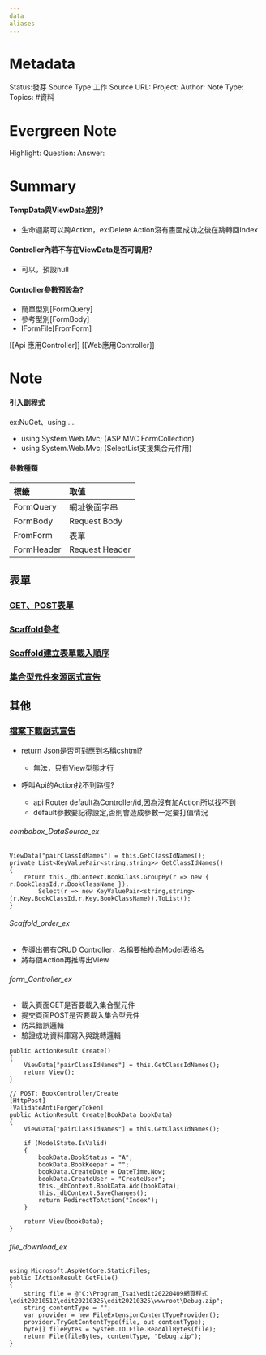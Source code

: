 ```yaml
---
data
aliases
---
```

# Metadata
Status:發芽
Source Type:工作
Source URL:
Project:
Author:
Note Type:
Topics:
#資料 

# Evergreen Note
Highlight:
Question:
Answer:
# Summary
#### TempData與ViewData差別?
  - 生命週期可以跨Action，ex:Delete Action沒有畫面成功之後在跳轉回Index 
#### Controller內若不存在ViewData是否可調用?
  - 可以，預設null 
#### Controller參數預設為?
  - 簡單型別[FormQuery]
  - 參考型別[FormBody]
  - IFormFile[FromForm] 

[[Api 應用Controller]]
[[Web應用Controller]]
# Note
#### 引入副程式
ex:NuGet、using.....
- using System.Web.Mvc; (ASP MVC FormCollection)
- using System.Web.Mvc; (SelectList支援集合元件用)

#### 參數種類
|標籤|取值|
|:--|:--|
|FormQuery|網址後面字串|
|FormBody|Request Body|
|FromForm|表單|
|FormHeader|Request Header|

## 表單
### [GET、POST表單](######form_Controller_ex)
### [Scaffold參考](https://ithelp.ithome.com.tw/articles/10243517)
### [Scaffold建立表單載入順序](######Scaffold_order_ex)
### [集合型元件來源函式宣告](######combobox_DataSource_ex)
## 其他
### [檔案下載函式宣告](######file_download_ex)





- return Json是否可對應到名稱cshtml?
  - 無法，只有View型態才行 

- 呼叫Api的Action找不到路徑?
  - api Router default為Controller/id,因為沒有加Action所以找不到
  - default參數要記得設定,否則會造成參數一定要打值情況
###### combobox_DataSource_ex
```
ViewData["pairClassIdNames"] = this.GetClassIdNames();
private List<KeyValuePair<string,string>> GetClassIdNames() 
{
    return this._dbContext.BookClass.GroupBy(r => new { r.BookClassId,r.BookClassName }).
        Select(r => new KeyValuePair<string,string>(r.Key.BookClassId,r.Key.BookClassName)).ToList();
}   
```

###### Scaffold_order_ex
- 先導出帶有CRUD Controller，名稱要抽換為Model表格名
- 將每個Action再推導出View


###### form_Controller_ex
- 載入頁面GET是否要載入集合型元件
- 提交頁面POST是否要載入集合型元件
- 防呆錯誤邏輯
- 驗證成功資料庫寫入與跳轉邏輯
```
public ActionResult Create()
{
    ViewData["pairClassIdNames"] = this.GetClassIdNames();
    return View();
}

// POST: BookController/Create
[HttpPost]
[ValidateAntiForgeryToken]
public ActionResult Create(BookData bookData)
{
    ViewData["pairClassIdNames"] = this.GetClassIdNames();

    if (ModelState.IsValid)
    {                
        bookData.BookStatus = "A";
        bookData.BookKeeper = "";
        bookData.CreateDate = DateTime.Now;
        bookData.CreateUser = "CreateUser";
        this._dbContext.BookData.Add(bookData);
        this._dbContext.SaveChanges();
        return RedirectToAction("Index");
    }

    return View(bookData);   
}

```

###### file_download_ex
```
using Microsoft.AspNetCore.StaticFiles;
public IActionResult GetFile()
{
    string file = @"C:\Program_Tsai\edit20220409網頁程式    \edit20210512\edit20210325\edit20210325\wwwroot\Debug.zip";
    string contentType = "";
    var provider = new FileExtensionContentTypeProvider();
    provider.TryGetContentType(file, out contentType);
    byte[] fileBytes = System.IO.File.ReadAllBytes(file);
    return File(fileBytes, contentType, "Debug.zip");
}
```
